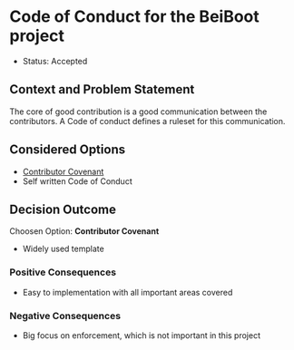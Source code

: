 # Code of Conduct for the BeiBoot project 

* Status: Accepted

## Context and Problem Statement
The core of good contribution is a good communication between the contributors. A Code of conduct defines a ruleset for this communication.
 
## Considered Options

* [Contributor Covenant](https://www.contributor-covenant.org/)
* Self written Code of Conduct

## Decision Outcome

Choosen Option: **Contributor Covenant**
* Widely used template
 
### Positive Consequences
* Easy to implementation with all important areas covered

 
### Negative Consequences
* Big focus on enforcement, which is not important in this project

